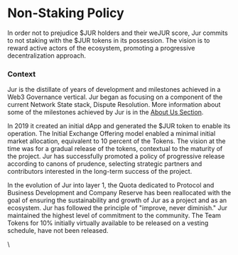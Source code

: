 # Non-Staking Policy

In order not to prejudice $JUR holders and their weJUR score, Jur commits to not staking with the $JUR tokens in its possession. The vision is to reward active actors of the ecosystem, promoting a progressive decentralization approach.&#x20;

### Context

Jur is the distillate of years of development and milestones achieved in a Web3 Governance vertical. Jur began as focusing on a component of the current Network State stack, Dispute Resolution. More information about some of the milestones achieved by Jur is in the [About Us Section](https://gitbook.jur.io/jur-documentation/about-us).&#x20;

In 2019 it created an initial dApp and generated the $JUR token to enable its operation.  The Initial Exchange Offering model enabled a minimal initial market allocation, equivalent to 10 percent of the Tokens. The vision at the time was for a gradual release of the tokens, contextual to the maturity of the project. Jur has successfully promoted a policy of progressive release according to canons of prudence, selecting strategic partners and contributors interested in the long-term success of the project. &#x20;

In the evolution of Jur into layer 1, the Quota dedicated to Protocol and Business Development and Company Reserve has been reallocated with the goal of ensuring the sustainability and growth of Jur as a project and as an ecosystem. Jur has followed the principle of "improve, never diminish." Jur maintained the highest level of commitment to the community. The Team Tokens for 10% initially virtually available to be released on a vesting schedule, have not been released.&#x20;

\
